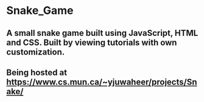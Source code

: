 # Snake_Game
## A small snake game built using JavaScript, HTML and CSS. Built by viewing tutorials with own customization.
## Being hosted at https://www.cs.mun.ca/~yjuwaheer/projects/Snake/
